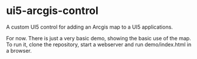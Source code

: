 # ui5-arcgis-control

A custom UI5 control for adding an Arcgis map to a UI5 applications.

For now. There is just a very basic demo, showing the basic use of the map. To run it, clone the repository, 
start a webserver and run demo/index.html in a browser.
